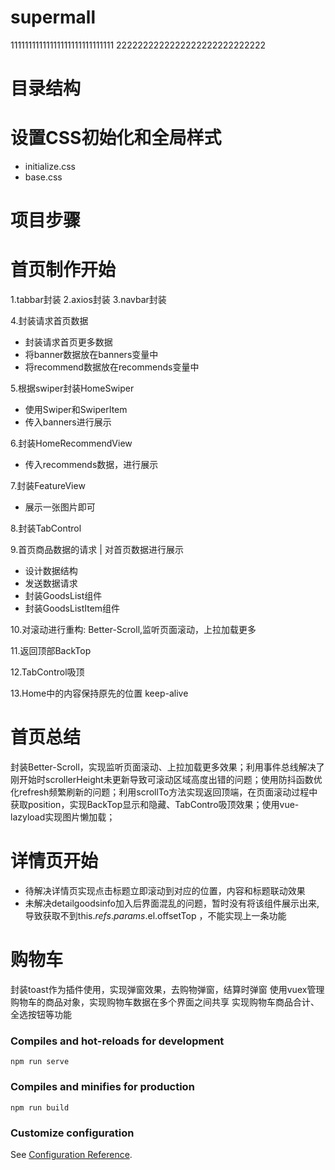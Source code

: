 # supermall
11111111111111111111111111111
2222222222222222222222222222
# 目录结构

# 设置CSS初始化和全局样式
- initialize.css
- base.css

# 项目步骤

# 首页制作开始
1.tabbar封装
2.axios封装
3.navbar封装

4.封装请求首页数据
- 封装请求首页更多数据
- 将banner数据放在banners变量中
- 将recommend数据放在recommends变量中

5.根据swiper封装HomeSwiper
- 使用Swiper和SwiperItem
- 传入banners进行展示

6.封装HomeRecommendView
- 传入recommends数据，进行展示

7.封装FeatureView
- 展示一张图片即可

8.封装TabControl

9.首页商品数据的请求 | 对首页数据进行展示
- 设计数据结构
- 发送数据请求
- 封装GoodsList组件
- 封装GoodsListItem组件

10.对滚动进行重构: Better-Scroll,监听页面滚动，上拉加载更多

11.返回顶部BackTop

12.TabControl吸顶

13.Home中的内容保持原先的位置 keep-alive

# 首页总结
封装Better-Scroll，实现监听页面滚动、上拉加载更多效果；利用事件总线解决了刚开始时scrollerHeight未更新导致可滚动区域高度出错的问题；使用防抖函数优化refresh频繁刷新的问题；利用scrollTo方法实现返回顶端，在页面滚动过程中获取position，实现BackTop显示和隐藏、TabContro吸顶效果；使用vue-lazyload实现图片懒加载；


# 详情页开始
- 待解决详情页实现点击标题立即滚动到对应的位置，内容和标题联动效果
- 未解决detailgoodsinfo加入后界面混乱的问题，暂时没有将该组件展示出来,导致获取不到this.$refs.params.$el.offsetTop ，不能实现上一条功能

# 购物车
封装toast作为插件使用，实现弹窗效果，去购物弹窗，结算时弹窗
使用vuex管理购物车的商品对象，实现购物车数据在多个界面之间共享
实现购物车商品合计、全选按钮等功能

### Compiles and hot-reloads for development
```
npm run serve
```

### Compiles and minifies for production
```
npm run build
```

### Customize configuration
See [Configuration Reference](https://cli.vuejs.org/config/).
